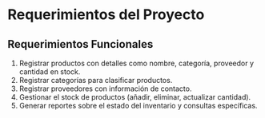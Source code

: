 
# Requerimientos del Proyecto

## Requerimientos Funcionales

1. Registrar productos con detalles como nombre, categoría, proveedor y cantidad en stock.
2. Registrar categorías para clasificar productos.
3. Registrar proveedores con información de contacto.
4. Gestionar el stock de productos (añadir, eliminar, actualizar cantidad).
5. Generar reportes sobre el estado del inventario y consultas específicas.